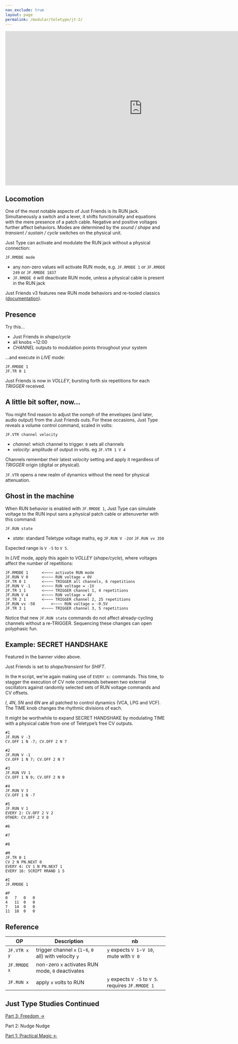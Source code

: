 ```yaml
---
nav_exclude: true
layout: page
permalink: /modular/teletype/jt-2/
---
```


<div class="vid"><iframe width="860" height="484" src="https://www.youtube.com/embed/SczDW9WMDTA?rel=0&amp;showinfo=0" frameborder="0" allow="autoplay; encrypted-media" allowfullscreen></iframe></div>

## Locomotion

One of the most notable aspects of Just Friends is its RUN jack. Simultaneously a switch and a lever, it shifts functionality and equations with the mere presence of a patch cable. Negative and positive voltages further affect behaviors. Modes are determined by the *sound / shape* and *transient / sustain / cycle* switches on the physical unit.

Just Type can activate and modulate the RUN jack without a physical connection:

`JF.RMODE mode`

- any non-zero values will activate RUN mode, e.g. `JF.RMODE 1` or `JF.RMODE 249` or `JF.RMODE 1837`
- `JF.RMODE 0` will deactivate RUN mode, unless a physical cable is present in the RUN jack

Just Friends v3 features new RUN mode behaviors and re-tooled classics ([documentation](https://cdn.shopify.com/s/files/1/0714/9931/files/JFv2-Manual-6x17-web.pdf?2566041409757484863)).

## Presence

Try this...

- Just Friends in *shape/cycle*
- all knobs ~12:00
- *CHANNEL* outputs to modulation points throughout your system

...and execute in *LIVE* mode:

```
JF.RMODE 1
JF.TR 0 1
```

Just Friends is now in *VOLLEY*, bursting forth six repetitions for each *TRIGGER* received.

## A little bit softer, now...

You might find reason to adjust the oomph of the envelopes (and later, audio output) from the Just Friends outs. For these occasions, Just Type reveals a volume control command, scaled in volts:

`JF.VTR channel velocity`

- *channel*: which channel to trigger. `0` sets all channels
- *velocity*: amplitude of output in volts. eg `JF.VTR 1 V 4`

Channels remember their latest *velocity* setting and apply it regardless of *TRIGGER* origin (digital or physical).

`JF.VTR` opens a new realm of dynamics without the need for physical attenuation.

## Ghost in the machine

When RUN behavior is enabled with `JF.RMODE 1`, Just Type can simulate voltage to the RUN input sans a physical patch cable or attenuverter with this command:

`JF.RUN state`

- *state*: standard Teletype voltage maths, eg `JF.RUN V -2`or `JF.RUN vv 350`

Expected range is `V -5` to `V 5`.

In *LIVE* mode, apply this again to *VOLLEY* (*shape/cycle*), where voltages affect the number of repetitions:

```
JF.RMODE 1		<~~~~ activate RUN mode
JF.RUN V 0		<~~~~ RUN voltage = 0V
JF.TR 0 1		<~~~~ TRIGGER all channels, 6 repetitions
JF.RUN V -1		<~~~~ RUN voltage = -1V
JF.TR 1 1		<~~~~ TRIGGER channel 1, 4 repetitions
JF.RUN V 4		<~~~~ RUN voltage = 4V
JF.TR 2 1		<~~~~ TRIGGER channel 2, 25 repetitions
JF.RUN vv -50		<~~~~ RUN voltage = -0.5V
JF.TR 3 1		<~~~~ TRIGGER channel 3, 5 repetitions
```

Notice that new `JF.RUN state` commands do not affect already-cycling channels without a re-TRIGGER. Sequencing these changes can open polyphasic fun.

## Example: SECRET HANDSHAKE

Featured in the banner video above.

Just Friends is set to *shape/transient* for *SHIFT*.

In the `M` script, we're again making use of `EVERY x:` commands. This time, to stagger the execution of CV note commands between two external oscillators against randomly selected sets of RUN voltage commands and CV offsets.

*I*, *4N*, *5N* and *6N* are all patched to control dynamics (VCA, LPG and VCF). The TIME knob changes the rhythmic divisions of each.

It might be worthwhile to expand SECRET HANDSHAKE by modulating TIME with a physical cable from one of Teletype’s free CV outputs.

```
#1
JF.RUN V -3
CV.OFF 1 N -7; CV.OFF 2 N 7

#2
JF.RUN V -1
CV.OFF 1 N 7; CV.OFF 2 N 7

#3
JF.RUN VV 1
CV.OFF 1 N 0; CV.OFF 2 N 0

#4
JF.RUN V 3
CV.OFF 1 N -7

#5
JF.RUN V 1
EVERY 2: CV.OFF 2 V 2
OTHER: CV.OFF 2 V 0

#6

#7

#8

#M
JF.TR 0 1
CV 2 N PN.NEXT 0
EVERY 4: CV 1 N PN.NEXT 1
EVERY 16: SCRIPT RRAND 1 5

#I
JF.RMODE 1

#P
0	7	0	0
4	11	0	0
7	14	0 	0
11	18	0	0
```

## Reference

| OP  |  Description | nb
|------------- | ------------- | -------------
| `JF.VTR x y`   | trigger channel `x` (`1`-`6`, `0` all) with velocity `y` | `y` expects `V 1`-`V 10`, mute with `V 0`
| `JF.RMODE x`	| non-zero `x` activates RUN mode, `0` deactivates
| `JF.RUN x`		| apply `x` volts to RUN | `y` expects `V -5` to `V 5`. requires `JF.RMODE 1`

## Just Type Studies Continued

[Part 3: Freedom &rarr;](../jt-3)

Part 2: Nudge Nudge

[Part 1: Practical Magic &larr;](../jt-1)
